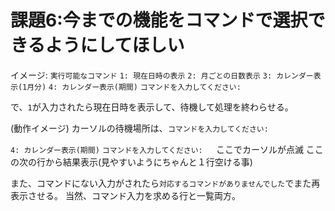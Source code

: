 # 課題6:今までの機能をコマンドで選択できるようにしてほしい

イメージ: 
`実行可能なコマンド`
`1: 現在日時の表示`
`2: 月ごとの日数表示`
`3: カレンダー表示(1月分)`
`4: カレンダー表示(期間)`
`コマンドを入力してください: `

で、`1`が入力されたら現在日時を表示して、待機して処理を終わらせる。

(動作イメージ)
カーソルの待機場所は、`コマンドを入力してください: `

`4: カレンダー表示(期間)`
`コマンドを入力してください: `　ここでカーソルが点滅
ここの次の行から結果表示(見やすいようにちゃんと１行空ける事)

また、コマンドにない入力がされたら`対応するコマンドがありませんでした`でまた再表示させる。
当然、コマンド入力を求める行と一覧両方。